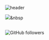 ![header](https://capsule-render.vercel.app/api?type=waving&text=🌱learning...)

<img src="https://img.shields.io/badge/#007396?style=flat-square&logo=simpleicons에서_아이콘이름&logoColor=white"/></a>&nbsp 

<br>
<img alt="GitHub followers" src="https://img.shields.io/github/followers/YeonJeongHwan?style=social">



<!--
**YeonJeongHwan/YeonJeongHwan** is a ✨ _special_ ✨ repository because its `README.md` (this file) appears on your GitHub profile.

Here are some ideas to get you started:

- 🔭 I’m currently working on ...
- 🌱 I’m currently learning ...
- 👯 I’m looking to collaborate on ...
- 🤔 I’m looking for help with ...
- 💬 Ask me about ...
- 📫 How to reach me: ...
- 😄 Pronouns: ...
- ⚡ Fun fact: ...
-->
